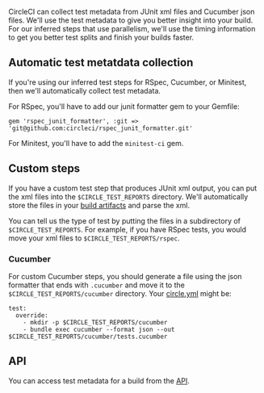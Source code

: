 <!--

title: Collecting test metadata
last_updated: Nov 10, 2014

-->

CircleCI can collect test metadata from JUnit xml files and Cucumber json files.
We'll use the test metadata to give you better insight into your build. For our
inferred steps that use parallelism, we'll use the timing information to get you
better test splits and finish your builds faster.

## Automatic test metatdata collection

If you're using our inferred test steps for RSpec, Cucumber, or Minitest, then we'll
automatically collect test metadata.

For RSpec, you'll have to add our junit formatter gem to your Gemfile:

```
gem 'rspec_junit_formatter', :git => 'git@github.com:circleci/rspec_junit_formatter.git'
```

For Minitest, you'll have to add the `minitest-ci` gem.

## Custom steps

If you have a custom test step that produces JUnit xml output, you can put the xml
files into the `$CIRCLE_TEST_REPORTS` directory. We'll automatically store the files in your
[build artifacts](/docs/build-artifacts) and parse the xml.

You can tell us the type of test by putting the files in a subdirectory of `$CIRCLE_TEST_REPORTS`.
For example, if you have RSpec tests, you would move your xml files to `$CIRCLE_TEST_REPORTS/rspec`.

### Cucumber

For custom Cucumber steps, you should generate a file using the json formatter that ends
with `.cucumber` and move it to the `$CIRCLE_TEST_REPORTS/cucumber` directory. Your [circle.yml](/docs/configuration)
might be:

```
test:
  override:
    - mkdir -p $CIRCLE_TEST_REPORTS/cucumber
    - bundle exec cucumber --format json --out $CIRCLE_TEST_REPORTS/cucumber/tests.cucumber
```

## API

You can access test metadata for a build from the [API](/docs/api#test-metadata).
